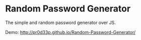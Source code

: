 # Random Password Generator
 The simple and random password generator over JS.

Demo: http://pr0d33p.github.io/Random-Password-Generator/
